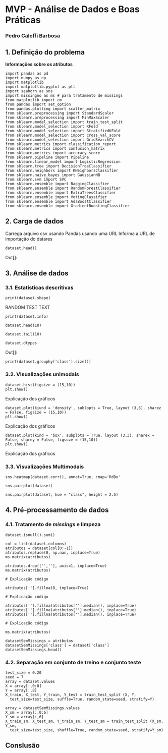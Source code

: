 # MVP - Análise de Dados e Boas Práticas

### Pedro Caleffi Barbosa

## 1. Definição do problema

**Informações sobre os atributos**

```
import pandas as pd
import numpy as np
import matplotlib
import matplotlib.pyplot as plt
import seaborn as sns
import missingno as ms # para tratamento de missings
from matplotlib import cm
from pandas import set_option
from pandas.plotting import scatter_matrix
from sklearn.preprocessing import StandardScaler
from sklearn.preprocessing import MinMaxScaler
from sklearn.model_selection import train_test_split
from sklearn.model_selection import KFold
from sklearn.model_selection import StratifiedKFold
from sklearn.model_selection import cross_val_score
from sklearn.model_selection import GridSearchCV
from sklearn.metrics import classification_report
from sklearn.metrics import confusion_matrix
from sklearn.metrics import accuracy_score
from sklearn.pipeline import Pipeline
from sklearn.linear_model import LogisticRegression
from sklearn.tree import DecisionTreeClassifier
from sklearn.neighbors import KNeighborsClassifier
from sklearn.naive_bayes import GaussianNB
from sklearn.svm import SVC
from sklearn.ensemble import BaggingClassifier
from sklearn.ensemble import RandomForestClassifier
from sklearn.ensemble import ExtraTreesClassifier
from sklearn.ensemble import VotingClassifier
from sklearn.ensemble import AdaBoostClassifier
from sklearn.ensemble import GradientBoostingClassifier
```

## 2. Carga de dados
 
 Carrega arquivo csv usando Pandas usando uma URL
 Informa a URL de importação do datares
 
```
dataset.head()
```
 
Out[]:

## 3. Análise de dados

### 3.1. Estatístícas descritivas

```
print(dataset.shape)
```

RANDOM TEST TEXT

```
print(dataset.info)
```

```
dataset.head(10)
```

```
dataset.tail(10)
```
`dataset.dtypes`

 Out[]:

```
print(dataset.grouphy('class').size())
```

### 3.2. Visualizações unimodais

```
dataset.hist(figsize = (15,10))
plt.show()
```

Explicação dos gráficos

```
dataset.plot(kiund = 'density', sublopts = True, layout (3,3), sharez = False, figsize = (15,10))
plt.show()
```

Explicação dos gráficos

```
dataset.plot(kind = 'box', subplots = True, layout (3,3), sharex = False, sharey = False, figsuze = (15,10))
plt.show()
```

Explicação dos gráficos

### 3.3. Visualizações Multimodais

```
sns.heatmap(dataset.corr(), annot=True, cmap='RdBu'
```

```
sns.pairplot(dataset)
```

```
sns.pairplot(dataset, hue = "class", height = 2.5)
```

## 4. Pré-processamento de dados

### 4.1. Tratamento de *missings* e limpeza

```
dataset.isnull().sum()
```

```
col = list(dataset.columns)
atributos = dataset[col[0:-1]]
atributos.replace(0, np.nan, inplace=True)
ms.matrix(atributos)
```

```
atributos.drop(['',''], axis=1, inplace=True)
ms.matrix(atributos)
```

```
# Explicação código

atributos[''].fillna(0, inplace=True)

# Explicação código

atributos[''].fillna(atributos[''].median(), inplace=True)
atributos[''].fillna(atributos[''].median(), inplace=True)
atributos[''].fillna(atributos[''].median(), inplace=True)

# Explicação código

ms.matrix(atributos)
```

```
datasetSemMissings = atributos
datasetSemMissings['class'] = dataset['class']
datasetSemMissings.head()
```

### 4.2. Separação em conjunto de treino e conjunto teste

```
test_size = 0.20
seed = 7
array = dataset.values
X = array[:,0:8]
Y = array[:,8]
X_train, X_test, Y_train, Y_test = train_test_split (X, Y, 
  test_size=test_size, suffle=True, random_state=seed, stratify=Y)
```

```
array = datasetSemMissings.values
X_sm = array[:,0:6]
Y_sm = array[:,6]
X_train_sm, X_test_sm, Y_train_sm, Y_test_sm = train_test_split (X_sm, Y_sm, 
  test_size=test_size, shuffle=True, random_state=seed, stratify=Y_sm)
```

## Conslusão
